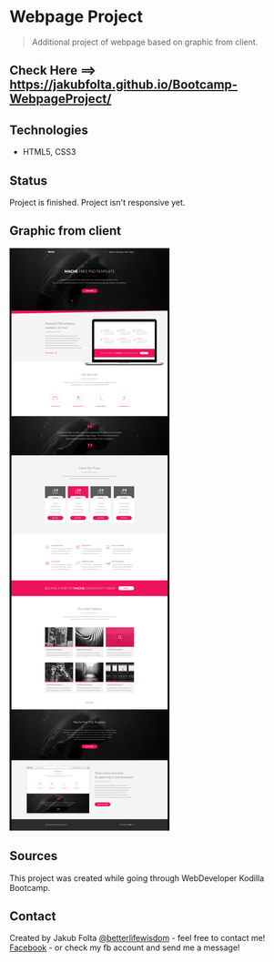 # Webpage Project
> Additional project of webpage based on graphic from client.

## Check Here ==> https://jakubfolta.github.io/Bootcamp-WebpageProject/

## Technologies
* HTML5, CSS3

## Status
Project is finished. Project isn't responsive yet.<br>

## Graphic from client 
![Example](./images/example.jpg)

## Sources
This project was created while going through WebDeveloper Kodilla Bootcamp. 

## Contact
Created by Jakub Folta [@betterlifewisdom](https://www.betterlifewisdom.com/) - feel free to contact me!<br/>
[Facebook](https://www.facebook.com/jakub.folta.58) - or check my fb account and send me a message!
